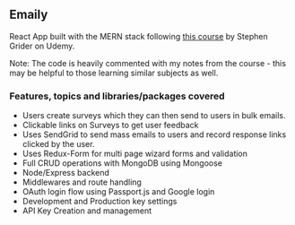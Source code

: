  
## Emaily

React App built with the MERN stack following [this course](https://www.udemy.com/node-with-react-fullstack-web-development/learn/v4/overview) by Stephen Grider on Udemy. 

Note: The code is heavily commented with my notes from the course - this may be helpful to those learning similar subjects as well.

### Features, topics and libraries/packages covered

- Users create surveys which they can then send to users in bulk emails.
- Clickable links on Surveys to get user feedback
- Uses SendGrid to send mass emails to users and record response links clicked by the user.
- Uses Redux-Form for multi page wizard forms and validation
- Full CRUD operations with MongoDB using Mongoose
- Node/Express backend 
- Middlewares and route handling
- OAuth login flow using Passport.js and Google login
- Development and Production key settings 
- API Key Creation and management
